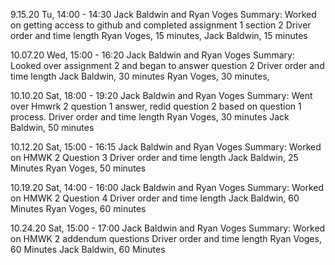9.15.20 Tu, 14:00 - 14:30 Jack Baldwin and Ryan Voges
Summary: Worked on getting access to github and completed assignment 1 section 2
Driver order and time length
Ryan Voges, 15 minutes,
Jack Baldwin, 15 minutes 

10.07.20 Wed, 15:00 - 16:20 Jack Baldwin and Ryan Voges
Summary: Looked over assignment 2 and began to answer question 2
Driver order and time length
Jack Baldwin, 30 minutes 
Ryan Voges, 30 minutes,

10.10.20 Sat, 18:00 - 19:20 Jack Baldwin and Ryan Voges
Summary: Went over Hmwrk 2 question 1 answer, redid question 2 based on question 1 process.
Driver order and time length
Ryan Voges, 30 minutes 
Jack Baldwin, 50 minutes

10.12.20 Sat, 15:00 - 16:15 Jack Baldwin and Ryan Voges
Summary: Worked on HMWK 2 Question 3
Driver order and time length
Jack Baldwin, 25 Minutes
Ryan Voges, 50 minutes

10.19.20 Sat, 14:00 - 16:00 Jack Baldwin and Ryan Voges
Summary: Worked on HMWK 2 Question 4
Driver order and time length
Jack Baldwin, 60 Minutes
Ryan Voges, 60 minutes

10.24.20 Sat, 15:00 - 17:00 Jack Baldwin and Ryan Voges
Summary: Worked on HMWK 2 addendum questions
Driver order and time length
Ryan Voges, 60 Minutes
Jack Baldwin, 60 Minutes 

